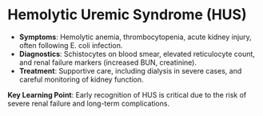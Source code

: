 # Hemolytic Uremic Syndrome (HUS)

- **Symptoms**: Hemolytic anemia, thrombocytopenia, acute kidney injury, often following E. coli infection.
- **Diagnostics**: Schistocytes on blood smear, elevated reticulocyte count, and renal failure markers (increased BUN, creatinine).
- **Treatment**: Supportive care, including dialysis in severe cases, and careful monitoring of kidney function.

**Key Learning Point**: Early recognition of HUS is critical due to the risk of severe renal failure and long-term complications.
